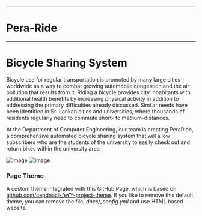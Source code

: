 ___
# Pera-Ride
___

# Bicycle Sharing System

Bicycle use for regular transportation is promoted by many large cities worldwide as a way to combat growing automobile congestion and the air pollution that results from it. Riding a bicycle provides city inhabitants with additional health benefits by increasing physical activity in addition to addressing the primary difficulties already discussed. Similar needs have been identified in Sri Lankan cities and universities, where thousands of residents regularly need to commute short- to medium-distances.

At the Department of Computer Engineering, our team is creating PeraRide, a comprehensive automated bicycle sharing system that will allow subscribers who are the students of the university to easily check out and return bikes within the university area  



![image](https://www.google.co.uk/url?sa=i&url=https%3A%2F%2Fwww.anylogic.com%2Fblog%2Fdimensioning-of-bike-sharing-systems-in-the-city-of-leon-gua%2F&psig=AOvVaw2lbh-wdqndv1ZGX0jXJTJt&ust=1700506737913000&source=images&cd=vfe&opi=89978449&ved=0CBAQjRxqFwoTCOipkPib0YIDFQAAAAAdAAAAABAE)
![image](https://www.google.co.uk/url?sa=i&url=https%3A%2F%2Fwww.freepik.com%2Fpremium-vector%2Fcity-bicycle-sharing-system-isolated-white_26757330.htm&psig=AOvVaw2lbh-wdqndv1ZGX0jXJTJt&ust=1700506737913000&source=images&cd=vfe&opi=89978449&ved=0CBAQjRxqFwoTCOipkPib0YIDFQAAAAAdAAAAABAJ)


### Page Theme

A custom theme integrated with this GitHub Page, which is based on [github.com/cepdnaclk/eYY-project-theme](https://github.com/cepdnaclk/eYY-project-theme). If you like to remove this default theme, you can remove the file, _docs/\_config.yml_ and use HTML based website.
